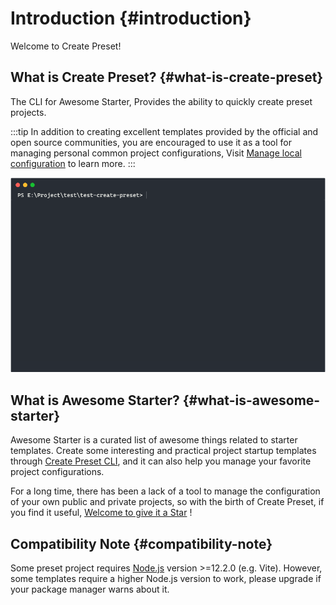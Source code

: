 # Introduction {#introduction}

Welcome to Create Preset!

<Logo />

## What is Create Preset? {#what-is-create-preset}

The CLI for Awesome Starter, Provides the ability to quickly create preset projects.

:::tip
In addition to creating excellent templates provided by the official and open source communities, you are encouraged to use it as a tool for managing personal common project configurations, Visit [Manage local configuration](../docs/local-configuration.md) to learn more.
:::

![create-preset](/assets/img/create-preset-preview.gif)

## What is Awesome Starter? {#what-is-awesome-starter}

Awesome Starter is a curated list of awesome things related to starter templates. Create some interesting and practical project startup templates through [Create Preset CLI](#what-is-create-preset), and it can also help you manage your favorite project configurations.

For a long time, there has been a lack of a tool to manage the configuration of your own public and private projects, so with the birth of Create Preset, if you find it useful, [Welcome to give it a Star](https://github.com/awesome-starter/create-preset) !

## Compatibility Note {#compatibility-note}

Some preset project requires [Node.js](https://nodejs.org/en/) version >=12.2.0 (e.g. Vite). However, some templates require a higher Node.js version to work, please upgrade if your package manager warns about it.

<script setup lang="ts">
import Logo from '@theme/components/Logo.vue'  
</script>
